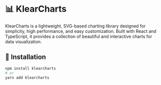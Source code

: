 
# 📊 KlearCharts

KlearCharts is a lightweight, SVG-based charting library designed for simplicity, high performance, and easy customization. Built with React and TypeScript, it provides a collection of beautiful and interactive charts for data visualization.

## 🚀 Installation

```bash
npm install klearcharts
# or
yarn add klearcharts
```